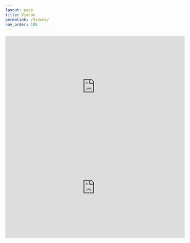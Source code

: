 ```yaml
---
layout: page
title: Videos
permalink: /Videos/
nav_order: 105
---
```



<iframe width="560" height="315" src="https://www.youtube.com/embed/eTAHQou18QI" title="YouTube video player" frameborder="0" allow="accelerometer; autoplay; clipboard-write; encrypted-media; gyroscope; picture-in-picture" allowfullscreen></iframe>

<iframe width="560" height="315" src="https://www.youtube.com/embed/Fl1YFTVRCrs" title="YouTube video player" frameborder="0" allow="accelerometer; autoplay; clipboard-write; encrypted-media; gyroscope; picture-in-picture" allowfullscreen></iframe>
